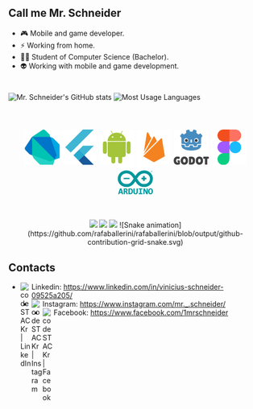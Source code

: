 ## Call me Mr. Schneider

- 🎮 Mobile and game developer.
- ⚡ Working from home.
- 👨‍💻 Student of Computer Science (Bachelor).
- 👽 Working with mobile and game development.

#
![Mr. Schneider's GitHub stats](https://github-readme-stats.vercel.app/api?username=1mrschneider&theme=radical&line_height=40&show_icons=true)
![Most Usage Languages](https://github-readme-stats.vercel.app/api/top-langs/?username=1mrschneider&theme=radical)
#

<div align="center" style="display: inline_block"><br>
  <img align="center" alt="Tailwind" height="70" width="70" src="https://raw.githubusercontent.com/devicons/devicon/master/icons/dart/dart-original.svg">
  <img align="center" alt="HTML" height="70" width="70" src="https://raw.githubusercontent.com/devicons/devicon/master/icons/flutter/flutter-original.svg">
  <img align="center" alt="Js" height="70" width="70" src="https://raw.githubusercontent.com/devicons/devicon/master/icons/android/android-plain.svg">
  <img align="center" alt="CSS" height="70" width="70" src="https://raw.githubusercontent.com/devicons/devicon/master/icons/firebase/firebase-plain.svg">
  <img align="center" alt="CSS" height="70" width="70" src="https://raw.githubusercontent.com/devicons/devicon/master/icons/godot/godot-original-wordmark.svg">
  <img align="center" alt="Bootstrap" height="70" width="70" src="https://raw.githubusercontent.com/devicons/devicon/master/icons/figma/figma-original.svg">
  <img align="center" alt="React" height="70" width="70" src="https://raw.githubusercontent.com/devicons/devicon/master/icons/arduino/arduino-original-wordmark.svg"> 
</div>

#
<div align="center">
  <a href="https://instagram.com/mr._.schneider" target="_blank"><img src="https://img.shields.io/badge/-Instagram-%23E4405F?style=for-the-badge&logo=instagram&logoColor=white" target="_blank"></a>
  <a href = "mailto:mrschneider.v@gmail.com"><img src="https://img.shields.io/badge/-Gmail-%23333?style=for-the-badge&logo=gmail&logoColor=white" target="_blank"></a>
  <a href="https://www.linkedin.com/in/vinicius-schneider-09525a205" target="_blank"><img src="https://img.shields.io/badge/-LinkedIn-%230077B5?style=for-the-badge&logo=linkedin&logoColor=white" target="_blank"></a> 
  ![Snake animation](https://github.com/rafaballerini/rafaballerini/blob/output/github-contribution-grid-snake.svg)
</div>


## Contacts
- <img align="left" alt="codeSTACKr | LinkedIn" width="22px" src="https://cdn.jsdelivr.net/npm/simple-icons@v3/icons/linkedin.svg" />Linkedin: https://www.linkedin.com/in/vinicius-schneider-09525a205/ 
- <img align="left" alt="codeSTACKr | Instagram" width="22px" src="https://cdn.jsdelivr.net/npm/simple-icons@3.13.0/icons/instagram.svg" />Instagram: https://www.instagram.com/mr._.schneider/
- <img align="left" alt="codeSTACKr | Facebook" width="22px" src="https://cdn.jsdelivr.net/npm/simple-icons@3.13.0/icons/facebook.svg" />Facebook: https://www.facebook.com/1mrschneider
